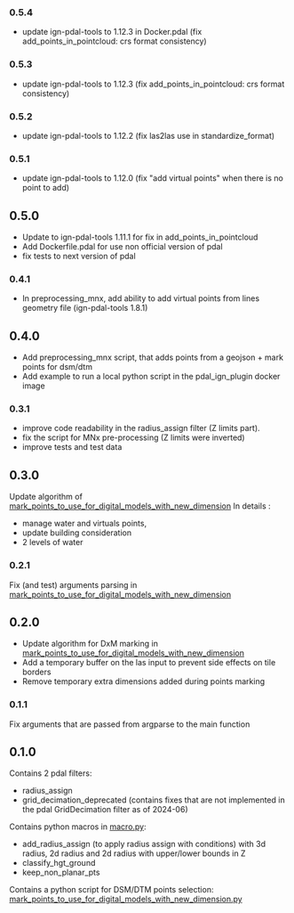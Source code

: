 ### 0.5.4

- update ign-pdal-tools to 1.12.3 in Docker.pdal (fix add_points_in_pointcloud: crs format consistency)


### 0.5.3

- update ign-pdal-tools to 1.12.3 (fix add_points_in_pointcloud: crs format consistency)

### 0.5.2

- update ign-pdal-tools to 1.12.2 (fix las2las use in standardize_format)

### 0.5.1

- update ign-pdal-tools to 1.12.0 (fix "add virtual points" when there is no point to add)

## 0.5.0

- Update to ign-pdal-tools 1.11.1 for fix in add_points_in_pointcloud
- Add Dockerfile.pdal for use non official version of pdal
- fix tests to next version of pdal

### 0.4.1

- In preprocessing_mnx, add ability to add virtual points from lines geometry file (ign-pdal-tools 1.8.1)

## 0.4.0

- Add preprocessing_mnx script, that adds points from a geojson + mark points for dsm/dtm
- Add example to run a local python script in the pdal_ign_plugin docker image

### 0.3.1

- improve code readability in the radius_assign filter (Z limits part).
- fix the script for MNx pre-processing (Z limits were inverted)
- improve tests and test data

## 0.3.0

Update algorithm of [mark_points_to_use_for_digital_models_with_new_dimension](pdal_ign_macro/mark_points_to_use_for_digital_models_with_new_dimension.py)
In details :
- manage water and virtuals points,
- update building consideration
- 2 levels of water

### 0.2.1

Fix (and test) arguments parsing in [mark_points_to_use_for_digital_models_with_new_dimension](pdal_ign_macro/mark_points_to_use_for_digital_models_with_new_dimension.py)

## 0.2.0

- Update algorithm for DxM marking in [mark_points_to_use_for_digital_models_with_new_dimension](pdal_ign_macro/mark_points_to_use_for_digital_models_with_new_dimension.py)
- Add a temporary buffer on the las input to prevent side effects on tile borders
- Remove temporary extra dimensions added during points marking

### 0.1.1

Fix arguments that are passed from argparse to the main function

## 0.1.0

Contains 2 pdal filters:
- radius_assign
- grid_decimation_deprecated (contains fixes that are not implemented in the pdal GridDecimation filter as of 2024-06)

Contains python macros in [macro.py](macro/macro.py):
- add_radius_assign (to apply radius assign with conditions) with 3d radius, 2d radius and 2d radius with upper/lower bounds in Z
- classify_hgt_ground
- keep_non_planar_pts

Contains a python script for DSM/DTM points selection: [mark_points_to_use_for_digital_models_with_new_dimension.py](scripts/mark_points_to_use_for_digital_models_with_new_dimension.py)
